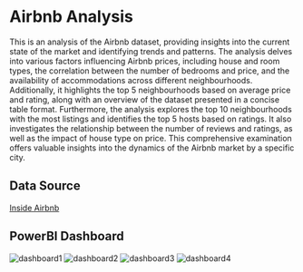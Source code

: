 # Airbnb Analysis

This is an analysis of the Airbnb dataset, providing insights into the current state of the market and identifying trends and patterns.
The analysis delves into various factors influencing Airbnb prices, including house and room types, the correlation between the number of bedrooms and price, and the availability of accommodations across different neighbourhoods.
Additionally, it highlights the top 5 neighbourhoods based on average price and rating, along with an overview of the dataset presented in a concise table format. 
Furthermore, the analysis explores the top 10 neighbourhoods with the most listings and identifies the top 5 hosts based on ratings. 
It also investigates the relationship between the number of reviews and ratings, as well as the impact of house type on price. 
This comprehensive examination offers valuable insights into the dynamics of the Airbnb market by a specific city.

## Data Source
[Inside Airbnb](http://insideairbnb.com/get-the-data/) 

## PowerBI Dashboard

![dashboard1](https://github.com/user-attachments/assets/99d50957-a7e8-43a6-9752-a97536d41a60)
![dashboard2](https://github.com/user-attachments/assets/b35a6d11-e9e5-41ef-94f0-19f8cd4a2ee2)
![dashboard3](https://github.com/user-attachments/assets/59f2991f-43c1-4907-b7b9-4625c880c304)
![dashboard4](https://github.com/user-attachments/assets/55f7b155-d4ea-43c7-963b-25f673efc828)
